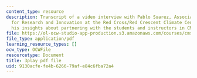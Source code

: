 ```yaml
---
content_type: resource
description: Transcript of a video interview with Pablo Suarez, Associate Director
  for Research and Innovation at the Red Cross/Red Crescent Climate Center. He shares
  his insights about partnering with the students and instructors in CMS.611J.
file: https://ol-ocw-studio-app-production.s3.amazonaws.com/courses/cms-611j-creating-video-games-fall-2014/9130acfefe4b626679afe84c6fba72a4_WLjo-mDBiDg.pdf
file_type: application/pdf
learning_resource_types: []
ocw_type: OCWFile
resourcetype: Document
title: 3play pdf file
uid: 9130acfe-fe4b-6266-79af-e84c6fba72a4
---
```

